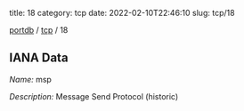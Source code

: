 title: 18
category: tcp
date: 2022-02-10T22:46:10
slug: tcp/18

[portdb](/) / [tcp](/category/tcp.html) / 18


## IANA Data

_Name:_ msp

_Description:_ Message Send Protocol (historic)

